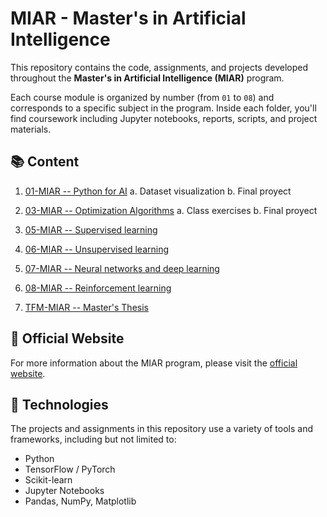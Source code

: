 # MIAR - Master's in Artificial Intelligence

This repository contains the code, assignments, and projects developed throughout the **Master's in Artificial Intelligence (MIAR)** program.

Each course module is organized by number (from `01` to `08`) and corresponds to a specific subject in the program. Inside each folder, you'll find coursework including Jupyter notebooks, reports, scripts, and project materials.



## 📚 Content

1. [01-MIAR -- Python for AI](./01_miar_python)
    a. Dataset visualization
    b. Final proyect

2. [03-MIAR -- Optimization Algorithms](./03_miar_optim_alg)
    a. Class exercises
    b. Final proyect

3. [05-MIAR -- Supervised learning](./05_miar)

4. [06-MIAR -- Unsupervised learning](./06_miar)

5. [07-MIAR -- Neural networks and deep learning](./07_miar)

6. [08-MIAR -- Reinforcement learning](./07_miar)

7. [TFM-MIAR -- Master's Thesis](./tfm_miar)



## 🔗 Official Website 

For more information about the MIAR program, please visit the [official website](https://www.universidadviu.com/es/master-inteligencia-artificial).

<!--  
<p align="center">
  <img src="./images/logo_viu.png" alt="Valencia International University Logo" width="200"/>
</p>
-->

## 🚀 Technologies

The projects and assignments in this repository use a variety of tools and frameworks, including but not limited to:

- Python
- TensorFlow / PyTorch
- Scikit-learn
- Jupyter Notebooks
- Pandas, NumPy, Matplotlib